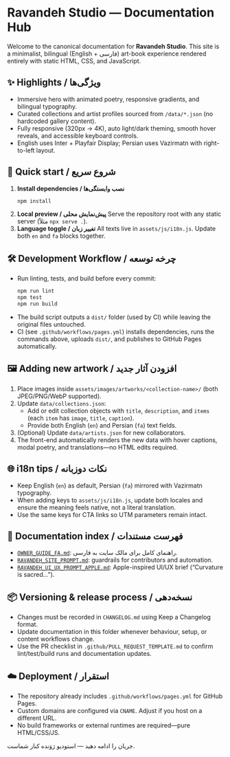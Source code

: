 # Ravandeh Studio — Documentation Hub

Welcome to the canonical documentation for **Ravandeh Studio**. This site is a minimalist, bilingual (English + فارسی) art-book experience rendered entirely with static HTML, CSS, and JavaScript.

## ✨ Highlights / ویژگی‌ها
- Immersive hero with animated poetry, responsive gradients, and bilingual typography.
- Curated collections and artist profiles sourced from `/data/*.json` (no hardcoded gallery content).
- Fully responsive (320px → 4K), auto light/dark theming, smooth hover reveals, and accessible keyboard controls.
- English uses Inter + Playfair Display; Persian uses Vazirmatn with right-to-left layout.

## 🚀 Quick start / شروع سریع
1. **Install dependencies / نصب وابستگی‌ها**
   ```bash
   npm install
   ```
2. **Local preview / پیش‌نمایش محلی**
   Serve the repository root with any static server (مثلاً `npx serve .`).
3. **Language toggle / تغییر زبان**
   All texts live in `assets/js/i18n.js`. Update both `en` and `fa` blocks together.

## 🛠️ Development Workflow / چرخه توسعه
- Run linting, tests, and build before every commit:
  ```bash
  npm run lint
  npm test
  npm run build
  ```
- The build script outputs a `dist/` folder (used by CI) while leaving the original files untouched.
- CI (see `.github/workflows/pages.yml`) installs dependencies, runs the commands above, uploads `dist/`, and publishes to GitHub Pages automatically.

## 🖼️ Adding new artwork / افزودن آثار جدید
1. Place images inside `assets/images/artworks/<collection-name>/` (both JPEG/PNG/WebP supported).
2. Update `data/collections.json`:
   - Add or edit collection objects with `title`, `description`, and `items` (each `item` has `image`, `title`, `caption`).
   - Provide both English (`en`) and Persian (`fa`) text fields.
3. (Optional) Update `data/artists.json` for new collaborators.
4. The front-end automatically renders the new data with hover captions, modal poetry, and translations—no HTML edits required.

## 🌐 i18n tips / نکات دوزبانه
- Keep English (`en`) as default, Persian (`fa`) mirrored with Vazirmatn typography.
- When adding keys to `assets/js/i18n.js`, update both locales and ensure the meaning feels native, not a literal translation.
- Use the same keys for CTA links so UTM parameters remain intact.

## 📄 Documentation index / فهرست مستندات
- [`OWNER_GUIDE_FA.md`](./OWNER_GUIDE_FA.md): راهنمای کامل برای مالک سایت به فارسی.
- [`RAVANDEH_SITE_PROMPT.md`](./RAVANDEH_SITE_PROMPT.md): guardrails for contributors and automation.
- [`RAVANDEH_UI_UX_PROMPT_APPLE.md`](./RAVANDEH_UI_UX_PROMPT_APPLE.md): Apple-inspired UI/UX brief (“Curvature is sacred…”).

## 📦 Versioning & release process / نسخه‌دهی
- Changes must be recorded in `CHANGELOG.md` using Keep a Changelog format.
- Update documentation in this folder whenever behaviour, setup, or content workflows change.
- Use the PR checklist in `.github/PULL_REQUEST_TEMPLATE.md` to confirm lint/test/build runs and documentation updates.

## ☁️ Deployment / استقرار
- The repository already includes `.github/workflows/pages.yml` for GitHub Pages.
- Custom domains are configured via `CNAME`. Adjust if you host on a different URL.
- No build frameworks or external runtimes are required—pure HTML/CSS/JS.

جریان را ادامه دهید — استودیو رَوَنده کنار شماست.
